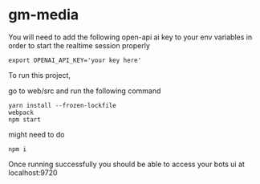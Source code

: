 # gm-media

You will need to add the following open-api ai key to your env variables in order to start
the realtime session properly

```commandline
export OPENAI_API_KEY='your key here'
```

To run this project, 

go to web/src and run the following command

```commandline
yarn install --frozen-lockfile
webpack
npm start
```

might need to do 

```commandline
npm i
``` 

Once running successfully you should be able to access your bots ui at localhost:9720

